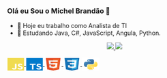 ### Olá eu Sou o Michel Brandão 👋


- 🔭 Hoje eu trabalho como Analista de TI
- 🌱 Estudando Java, C#, JavaScript, Angula, Python.

<div align="center">
  <a href ="https://github.com/brandaomichel">
  <img height="180em" src ="https://github-readme-stats.vercel.app/api?username=brandaomichel&show_icons=true&theme=dracula&include_all_commits=true&count_private=true"/>
  <img height="180em" src ="https://github-readme-stats.vercel.app/api/top-langs/?username=brandaomichel&layout=compact&langs_count=7&theme=dracula"/>
</div>


  <div style ="display: inline_block"><br>
  <img align ="center" alt ="Michel-Js" height ="30" width ="40" src="https://raw.githubusercontent.com/devicons/devicon/master/icons/javascript/javascript-plain.svg">
  <img align ="center" alt ="Michel-Ts" height ="30" width ="40" src="https://raw.githubusercontent.com/devicons/devicon/master/icons/typescript/typescript-plain.svg">
  <img align ="center" alt="Michel-HTML" height="30" width="40" src="https://raw.githubusercontent.com/devicons/devicon/master/icons/html5/html5-original.svg">
  <img align ="center" alt="Michel-CSS" height="30" width="40" src="https://raw.githubusercontent.com/devicons/devicon/master/icons/css3/css3-original.svg">
  <img align ="center" alt="Michel-Python" height="30" width="40" src="https://github.com/devicons/devicon/blob/master/icons/python/python-original.svg">
<div> 

